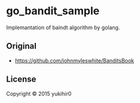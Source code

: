 # go_bandit_sample


Implemantation of baindt algorithm by golang.

## Original

- https://github.com/johnmyleswhite/BanditsBook

## License

Copyright &copy; 2015 yukihir0
